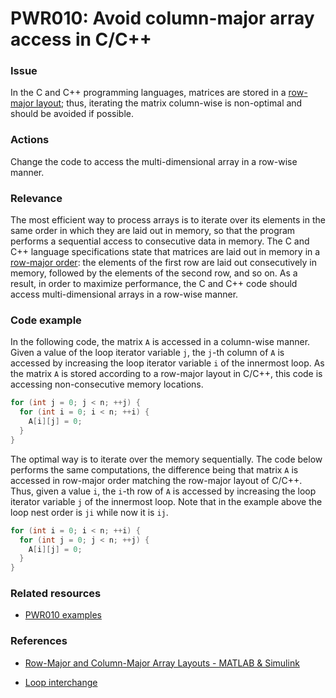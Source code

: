 # PWR010: Avoid column-major array access in C/C++

### Issue

In the  C and C++ programming languages, matrices are stored in a
[row-major layout](../../Glossary/Row-major-and-column-major-order.md); thus,
iterating the matrix column-wise is non-optimal and should be avoided if
possible.

### Actions

Change the code to access the multi-dimensional array in a row-wise manner.

### Relevance

The most efficient way to process arrays is to iterate over its elements in the
same order in which they are laid out in memory, so that the program performs a
sequential access to consecutive data in memory. The C and C++ language
specifications state that matrices are laid out in memory in a
[row-major order](../../Glossary/Row-major-and-column-major-order.md): the elements
of the first row are laid out consecutively in memory, followed by the elements
of the second row, and so on. As a result, in order to maximize performance, the
C and C++ code should access multi-dimensional arrays in a row-wise manner.

### Code example

In the following code, the matrix `A` is accessed in a column-wise manner. Given
a value of the loop iterator variable `j`, the `j`-th column of `A` is accessed
by increasing the loop iterator variable `i` of the innermost loop. As the
matrix `A` is stored according to a row-major layout in C/C++, this code is
accessing non-consecutive memory locations.

```c
for (int j = 0; j < n; ++j) {
  for (int i = 0; i < n; ++i) {
    A[i][j] = 0;
  }
}
```

The optimal way is to iterate over the memory sequentially. The code below
performs the same computations, the difference being that matrix `A` is accessed
in row-major order matching the row-major layout of C/C++. Thus, given a value
`i`, the `i`-th row of `A` is accessed by increasing the loop iterator variable
`j` of the innermost loop. Note that in the example above the loop nest order is
`ji` while now it is `ij`.

```c
for (int i = 0; i < n; ++i) {
  for (int j = 0; j < n; ++j) {
    A[i][j] = 0;
  }
}
```

### Related resources

* [PWR010 examples](../PWR010)

### References

* [Row-Major and Column-Major Array Layouts - MATLAB & Simulink](https://www.mathworks.com/help/coder/ug/what-are-column-major-and-row-major-representation-1.html)

* [Loop interchange](../../Glossary/Loop-interchange.md)
